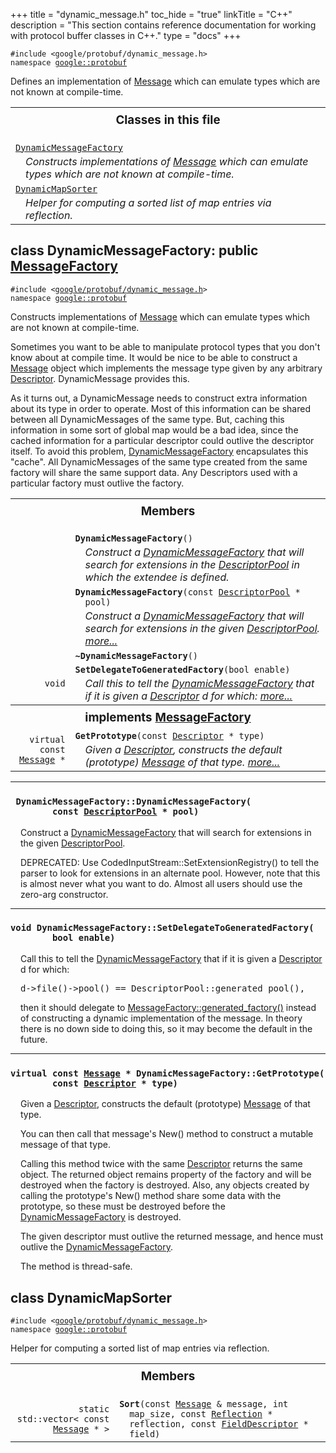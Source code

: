
+++
title = "dynamic_message.h"
toc_hide = "true"
linkTitle = "C++"
description = "This section contains reference documentation for working with protocol buffer classes in C++."
type = "docs"
+++

<p><code>#include &lt;google/protobuf/dynamic_message.h&gt;<br>namespace <a href="#google.protobuf">google::protobuf</a></code></p><p>Defines an implementation of <a href='google.protobuf.message#Message'>Message</a> which can emulate types which are not known at compile-time. </p><table width="100%"><tr><th colspan="2"><h3 style="margin-top: 4px">Classes in this file</h3></th></tr><tr><td><div><code><a href="#DynamicMessageFactory">DynamicMessageFactory</a></code></div><div style="font-style: italic; margin-top: 4px; margin-left: 16px;">Constructs implementations of <a href='google.protobuf.message#Message'>Message</a> which can emulate types which are not known at compile-time. </div></td></tr><tr><td><div><code><a href="#DynamicMapSorter">DynamicMapSorter</a></code></div><div style="font-style: italic; margin-top: 4px; margin-left: 16px;">Helper for computing a sorted list of map entries via reflection. </div></td></tr></table><h2 id="DynamicMessageFactory">class DynamicMessageFactory: public <a href="google.protobuf.message#MessageFactory">MessageFactory</a></h2><p><code>#include &lt;<a href="#">google/protobuf/dynamic_message.h</a>&gt;<br>namespace <a href="#google.protobuf">google::protobuf</a></code></p><p>Constructs implementations of <a href='google.protobuf.message#Message'>Message</a> which can emulate types which are not known at compile-time. </p><p>Sometimes you want to be able to manipulate protocol types that you don't know about at compile time. It would be nice to be able to construct a <a href='google.protobuf.message#Message'>Message</a> object which implements the message type given by any arbitrary <a href='google.protobuf.descriptor#Descriptor'>Descriptor</a>. DynamicMessage provides this.</p>

<p>As it turns out, a DynamicMessage needs to construct extra information about its type in order to operate. Most of this information can be shared between all DynamicMessages of the same type. But, caching this information in some sort of global map would be a bad idea, since the cached information for a particular descriptor could outlive the descriptor itself. To avoid this problem, <a href='#DynamicMessageFactory'>DynamicMessageFactory</a> encapsulates this "cache". All DynamicMessages of the same type created from the same factory will share the same support data. Any Descriptors used with a particular factory must outlive the factory. </p>

<table><tr><th colspan="2"><h3 style="margin-top: 4px">Members</h3></th></tr><tr><td style="border-right-width: 0px; text-align: right;"><code></code></td><td style="border-left-width: 0px"id="DynamicMessageFactory.DynamicMessageFactory"><div style="padding-left: 16px; text-indent: -16px"><code><b>DynamicMessageFactory</b>()</code></div><div style="font-style: italic; margin-top: 4px; margin-left: 16px;">Construct a <a href='#DynamicMessageFactory'>DynamicMessageFactory</a> that will search for extensions in the <a href='google.protobuf.descriptor#DescriptorPool'>DescriptorPool</a> in which the extendee is defined. </div></td></tr><tr><td style="border-right-width: 0px; text-align: right;"><code></code></td><td style="border-left-width: 0px"id="DynamicMessageFactory.DynamicMessageFactory"><div style="padding-left: 16px; text-indent: -16px"><code><b>DynamicMessageFactory</b>(const <a href='google.protobuf.descriptor#DescriptorPool'>DescriptorPool</a> * pool)</code></div><div style="font-style: italic; margin-top: 4px; margin-left: 16px;">Construct a <a href='#DynamicMessageFactory'>DynamicMessageFactory</a> that will search for extensions in the given <a href='google.protobuf.descriptor#DescriptorPool'>DescriptorPool</a>.  <a href="#DynamicMessageFactory.DynamicMessageFactory.details">more...</a></div></td></tr><tr><td style="border-right-width: 0px; text-align: right;"><code></code></td><td style="border-left-width: 0px"id="DynamicMessageFactory.~DynamicMessageFactory"><div style="padding-left: 16px; text-indent: -16px"><code><b>~DynamicMessageFactory</b>()</code></div></td></tr><tr><td style="border-right-width: 0px; text-align: right;"><code>void</code></td><td style="border-left-width: 0px"id="DynamicMessageFactory.SetDelegateToGeneratedFactory"><div style="padding-left: 16px; text-indent: -16px"><code><b>SetDelegateToGeneratedFactory</b>(bool enable)</code></div><div style="font-style: italic; margin-top: 4px; margin-left: 16px;">Call this to tell the <a href='#DynamicMessageFactory'>DynamicMessageFactory</a> that if it is given a <a href='google.protobuf.descriptor#Descriptor'>Descriptor</a> d for which:  <a href="#DynamicMessageFactory.SetDelegateToGeneratedFactory.details">more...</a></div></td></tr><tr><th colspan="2"><h3 style="margin-top: 4px; margin-bottom: 4px;">implements <a href='google.protobuf.message#MessageFactory'>MessageFactory</a></h3><div style="font-style: italic; font-weight: normal;"></div></th></tr><tr><td style="border-right-width: 0px; text-align: right;"><code>virtual const <a href='google.protobuf.message#Message'>Message</a> *</code></td><td style="border-left-width: 0px"id="DynamicMessageFactory.GetPrototype"><div style="padding-left: 16px; text-indent: -16px"><code><b>GetPrototype</b>(const <a href='google.protobuf.descriptor#Descriptor'>Descriptor</a> * type)</code></div><div style="font-style: italic; margin-top: 4px; margin-left: 16px;">Given a <a href='google.protobuf.descriptor#Descriptor'>Descriptor</a>, constructs the default (prototype) <a href='google.protobuf.message#Message'>Message</a> of that type.  <a href="#DynamicMessageFactory.GetPrototype.details">more...</a></div></td></tr></table> <hr><h3 id="DynamicMessageFactory.DynamicMessageFactory.details"><code> DynamicMessageFactory::DynamicMessageFactory(<br>&nbsp;&nbsp;&nbsp;&nbsp;&nbsp;&nbsp;&nbsp;&nbsp;const <a href='google.protobuf.descriptor#DescriptorPool'>DescriptorPool</a> * pool)</code></h3><div style="margin-left: 16px"><p>Construct a <a href='#DynamicMessageFactory'>DynamicMessageFactory</a> that will search for extensions in the given <a href='google.protobuf.descriptor#DescriptorPool'>DescriptorPool</a>. </p><p>DEPRECATED: Use CodedInputStream::SetExtensionRegistry() to tell the parser to look for extensions in an alternate pool. However, note that this is almost never what you want to do. Almost all users should use the zero-arg constructor. </p>
</div> <hr><h3 id="DynamicMessageFactory.SetDelegateToGeneratedFactory.details"><code>void DynamicMessageFactory::SetDelegateToGeneratedFactory(<br>&nbsp;&nbsp;&nbsp;&nbsp;&nbsp;&nbsp;&nbsp;&nbsp;bool enable)</code></h3><div style="margin-left: 16px"><p>Call this to tell the <a href='#DynamicMessageFactory'>DynamicMessageFactory</a> that if it is given a <a href='google.protobuf.descriptor#Descriptor'>Descriptor</a> d for which: </p><pre>d-&gt;file()-&gt;pool() == DescriptorPool::generated_pool(),</pre>
<p> then it should delegate to <a href='google.protobuf.message#MessageFactory.generated_factory'>MessageFactory::generated_factory()</a> instead of constructing a dynamic implementation of the message. In theory there is no down side to doing this, so it may become the default in the future. </p>
</div> <hr><h3 id="DynamicMessageFactory.GetPrototype.details"><code>virtual const <a href='google.protobuf.message#Message'>Message</a> * DynamicMessageFactory::GetPrototype(<br>&nbsp;&nbsp;&nbsp;&nbsp;&nbsp;&nbsp;&nbsp;&nbsp;const <a href='google.protobuf.descriptor#Descriptor'>Descriptor</a> * type)</code></h3><div style="margin-left: 16px"><p>Given a <a href='google.protobuf.descriptor#Descriptor'>Descriptor</a>, constructs the default (prototype) <a href='google.protobuf.message#Message'>Message</a> of that type. </p><p>You can then call that message's New() method to construct a mutable message of that type.</p>
<p>Calling this method twice with the same <a href='google.protobuf.descriptor#Descriptor'>Descriptor</a> returns the same object. The returned object remains property of the factory and will be destroyed when the factory is destroyed. Also, any objects created by calling the prototype's New() method share some data with the prototype, so these must be destroyed before the <a href='#DynamicMessageFactory'>DynamicMessageFactory</a> is destroyed.</p>
<p>The given descriptor must outlive the returned message, and hence must outlive the <a href='#DynamicMessageFactory'>DynamicMessageFactory</a>.</p>
<p>The method is thread-safe. </p>
</div><h2 id="DynamicMapSorter">class DynamicMapSorter</h2><p><code>#include &lt;<a href="#">google/protobuf/dynamic_message.h</a>&gt;<br>namespace <a href="#google.protobuf">google::protobuf</a></code></p><p>Helper for computing a sorted list of map entries via reflection. </p><table><tr><th colspan="2"><h3 style="margin-top: 4px">Members</h3></th></tr><tr><td style="border-right-width: 0px; text-align: right;"><code>static std::vector&lt; const <a href='google.protobuf.message#Message'>Message</a> * &gt;</code></td><td style="border-left-width: 0px"id="DynamicMapSorter.Sort"><div style="padding-left: 16px; text-indent: -16px"><code><b>Sort</b>(const <a href='google.protobuf.message#Message'>Message</a> &amp; message, int map_size, const <a href='google.protobuf.message#Reflection'>Reflection</a> * reflection, const <a href='google.protobuf.descriptor#FieldDescriptor'>FieldDescriptor</a> * field)</code></div></td></tr></table>
